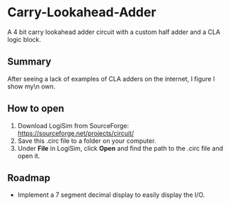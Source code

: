 # Carry-Lookahead-Adder

A 4 bit carry lookahead adder circuit with a custom half adder and a CLA logic block.

## Summary
After seeing a lack of examples of CLA adders on the internet, I figure I show my\n own.

## How to open
1. Download LogiSim from SourceForge: https://sourceforge.net/projects/circuit/
2. Save this .circ file to a folder on your computer.
3. Under **File** in LogiSim, click **Open** and find the path to the .circ file and open it.

## Roadmap
- Implement a 7 segment decimal display to easily display the I/O. 
